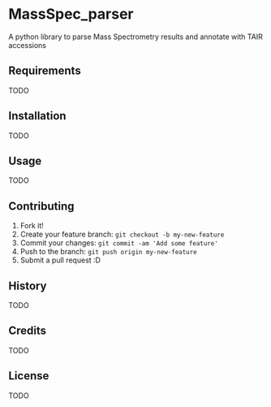 # MassSpec_parser
A python library to parse Mass Spectrometry results and annotate with TAIR accessions
## Requirements
TODO
## Installation
TODO
## Usage
TODO
## Contributing
1. Fork it!
2. Create your feature branch: `git checkout -b my-new-feature`
3. Commit your changes: `git commit -am 'Add some feature'`
4. Push to the branch: `git push origin my-new-feature`
5. Submit a pull request :D
## History
TODO
## Credits
TODO
## License
TODO
